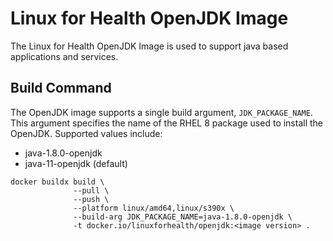 # Linux for Health OpenJDK Image

The Linux for Health OpenJDK Image is used to support java based applications and services.

## Build Command

The OpenJDK image supports a single build argument, `JDK_PACKAGE_NAME`. This argument specifies the name of the RHEL 8 package
used to install the OpenJDK. Supported values include:
- java-1.8.0-openjdk
- java-11-openjdk (default)

```
docker buildx build \
              --pull \
              --push \
              --platform linux/amd64,linux/s390x \
              --build-arg JDK_PACKAGE_NAME=java-1.8.0-openjdk \
              -t docker.io/linuxforhealth/openjdk:<image version> .
```
